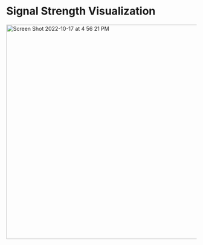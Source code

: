 # Signal Strength Visualization

<img width="567" alt="Screen Shot 2022-10-17 at 4 56 21 PM" src="https://user-images.githubusercontent.com/36867950/196304921-17d31995-37f5-4dca-ad0e-942512c24dc9.png">


